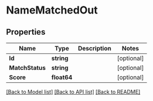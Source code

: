 # NameMatchedOut

## Properties
Name | Type | Description | Notes
------------ | ------------- | ------------- | -------------
**Id** | **string** |  | [optional] 
**MatchStatus** | **string** |  | [optional] 
**Score** | **float64** |  | [optional] 

[[Back to Model list]](../README.md#documentation-for-models) [[Back to API list]](../README.md#documentation-for-api-endpoints) [[Back to README]](../README.md)


